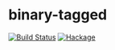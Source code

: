 # binary-tagged

[![Build Status](https://travis-ci.org/phadej/binary-tagged.svg?branch=master)](https://travis-ci.org/phadej/binary-tagged)
[![Hackage](https://img.shields.io/hackage/v/binary-tagged.svg)](http://hackage.haskell.org/package/binary-tagged)
